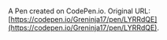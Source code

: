 # 

A Pen created on CodePen.io. Original URL: [https://codepen.io/Greninja17/pen/LYRRdQE](https://codepen.io/Greninja17/pen/LYRRdQE).


